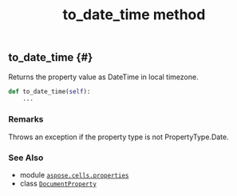 ﻿---
title: to_date_time method
second_title: Aspose.Cells for Python via .NET API References
description: 
type: docs
weight: 30
url: /aspose.cells.properties/documentproperty/to_date_time/
is_root: false
---

## to_date_time {#}

Returns the property value as DateTime in local timezone.



```python
def to_date_time(self):
    ...
```


### Remarks

Throws an exception if the property type is not PropertyType.Date.


### See Also
* module [`aspose.cells.properties`](../../)
* class [`DocumentProperty`](/cells/python-net/aspose.cells.properties/documentproperty)

